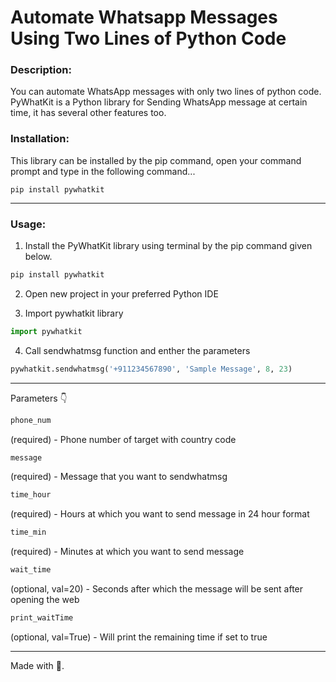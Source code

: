 # Automate Whatsapp Messages Using Two Lines of Python Code

### Description:

You can automate WhatsApp messages with only two lines of python code. PyWhatKit is a Python library for Sending WhatsApp message at certain time, it has several other features too.  

### Installation:

This library can be installed by the pip command, open your command prompt and type in the following command...

`pip install pywhatkit`

---

### Usage:

1. Install the PyWhatKit library using terminal by the pip command given below.

```python
pip install pywhatkit
```

2.  Open new project in your preferred Python IDE 

3.  Import  pywhatkit library

```python
import pywhatkit
```

4.  Call sendwhatmsg function and enther the parameters

```python
pywhatkit.sendwhatmsg('+911234567890', 'Sample Message', 8, 23)

```

---

Parameters 👇

```python
phone_num
```

(required) - Phone number of target with country code

```python
message
```

(required) - Message that you want to sendwhatmsg

```python
time_hour
```

(required) - Hours at which you want to send message in 24 hour format

```python
time_min
```

(required) - Minutes at which you want to send message

```python
wait_time
```

(optional, val=20) - Seconds after which the message will be sent after opening the web

```python
print_waitTime
```

(optional, val=True) - Will print the remaining time if set to true

---

Made with 💜.
